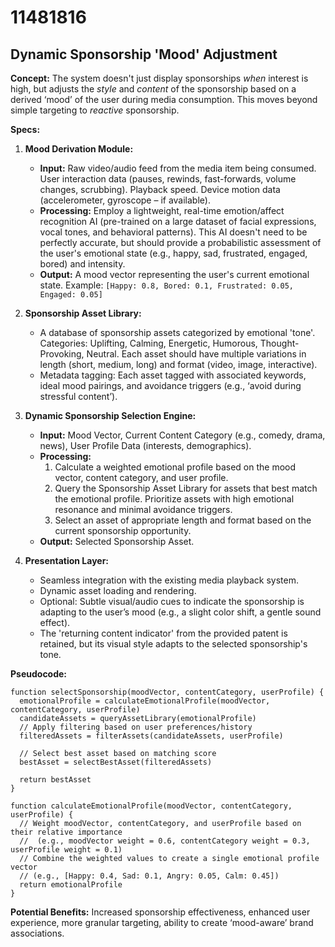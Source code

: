 # 11481816

## Dynamic Sponsorship 'Mood' Adjustment

**Concept:** The system doesn't just display sponsorships *when* interest is high, but adjusts the *style* and *content* of the sponsorship based on a derived ‘mood’ of the user during media consumption. This moves beyond simple targeting to *reactive* sponsorship.

**Specs:**

1.  **Mood Derivation Module:**
    *   **Input:** Raw video/audio feed from the media item being consumed. User interaction data (pauses, rewinds, fast-forwards, volume changes, scrubbing). Playback speed. Device motion data (accelerometer, gyroscope – if available).
    *   **Processing:** Employ a lightweight, real-time emotion/affect recognition AI (pre-trained on a large dataset of facial expressions, vocal tones, and behavioral patterns).  This AI doesn't need to be perfectly accurate, but should provide a probabilistic assessment of the user's emotional state (e.g., happy, sad, frustrated, engaged, bored) and intensity.
    *   **Output:** A mood vector representing the user's current emotional state. Example: `[Happy: 0.8, Bored: 0.1, Frustrated: 0.05, Engaged: 0.05]`

2.  **Sponsorship Asset Library:**
    *   A database of sponsorship assets categorized by emotional 'tone'. Categories: Uplifting, Calming, Energetic, Humorous, Thought-Provoking, Neutral. Each asset should have multiple variations in length (short, medium, long) and format (video, image, interactive).
    *   Metadata tagging: Each asset tagged with associated keywords, ideal mood pairings, and avoidance triggers (e.g., ‘avoid during stressful content’).

3.  **Dynamic Sponsorship Selection Engine:**
    *   **Input:** Mood Vector, Current Content Category (e.g., comedy, drama, news), User Profile Data (interests, demographics).
    *   **Processing:**
        1.  Calculate a weighted emotional profile based on the mood vector, content category, and user profile.
        2.  Query the Sponsorship Asset Library for assets that best match the emotional profile. Prioritize assets with high emotional resonance and minimal avoidance triggers.
        3.  Select an asset of appropriate length and format based on the current sponsorship opportunity.
    *   **Output:** Selected Sponsorship Asset.

4.  **Presentation Layer:**
    *   Seamless integration with the existing media playback system.
    *   Dynamic asset loading and rendering.
    *   Optional:  Subtle visual/audio cues to indicate the sponsorship is adapting to the user’s mood (e.g., a slight color shift, a gentle sound effect).
    *   The 'returning content indicator' from the provided patent is retained, but its visual style adapts to the selected sponsorship's tone.

**Pseudocode:**

```
function selectSponsorship(moodVector, contentCategory, userProfile) {
  emotionalProfile = calculateEmotionalProfile(moodVector, contentCategory, userProfile)
  candidateAssets = queryAssetLibrary(emotionalProfile)
  // Apply filtering based on user preferences/history
  filteredAssets = filterAssets(candidateAssets, userProfile)

  // Select best asset based on matching score
  bestAsset = selectBestAsset(filteredAssets)

  return bestAsset
}

function calculateEmotionalProfile(moodVector, contentCategory, userProfile) {
  // Weight moodVector, contentCategory, and userProfile based on their relative importance
  //  (e.g., moodVector weight = 0.6, contentCategory weight = 0.3, userProfile weight = 0.1)
  // Combine the weighted values to create a single emotional profile vector
  // (e.g., [Happy: 0.4, Sad: 0.1, Angry: 0.05, Calm: 0.45])
  return emotionalProfile
}
```

**Potential Benefits:** Increased sponsorship effectiveness, enhanced user experience, more granular targeting, ability to create ‘mood-aware’ brand associations.